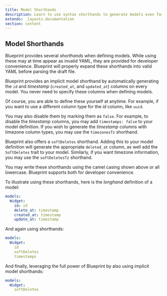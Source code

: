```yaml
---
title: Model Shorthands
description: Learn to use syntax shorthands to generate models even faster with Blueprint.
extends: _layouts.documentation
section: content
---
```

## Model Shorthands
Blueprint provides several _shorthands_ when defining models. While using these may at time appear as invalid YAML, they are provided for developer convenience. Blueprint will properly expand these shorthands into valid YAML before parsing the draft file.

Blueprint provides an implicit model shorthand by automatically generating the `id` and _timestamp_ (`created_at`, and `updated_at`) columns on every model. You never need to specify these columns when defining models.

Of course, you are able to define these yourself at anytime. For example, if you want to use a different column type for the _id_ column, like `uuid`.

You may also disable them by marking them as `false`. For example, to disable the _timestamp_ columns, you may add `timestamps: false` to your model definition. If you wish to generate the _timestamp_ columns with timezone column types, you may use the `timezonesTz` shorthand.

Blueprint also offers a `softDeletes` shorthand. Adding this to your model definition will generate the appropriate `deleted_at` column, as well add the `SoftDeletes` trait to your model. Similarly, if you want timezone information, you may use the `softDeletesTz` shorthand.

You may write these shorthands using the camel casing shown above or all lowercase. Blueprint supports both for developer convenience.

To illustrate using these shorthands, here is the _longhand_ definition of a model:

```yaml
models:
  Widget:
    id: id
    delete_at: timestamp
    created_at: timestamp
    update_at: timestamp
```

And again using shorthands:

```yaml
models:
  Widget:
    id
    softDeletes
    timestamps
```

And finally, leveraging the full power of Blueprint by also using implicit model shorthands:

```yaml
models:
  Widget:
    softDeletes
```
